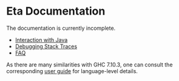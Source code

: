 # Eta Documentation

The documentation is currently incomplete.

- [Interaction with Java](./FFI.md)
- [Debugging Stack Traces](./Debugging-Stack-Traces.md)
- [FAQ](./FAQ.md)

As there are many similarities with GHC 7.10.3, one can consult the corresponding 
[user guide](https://downloads.haskell.org/~ghc/7.10.3/docs/html/users_guide/) for 
language-level details.
